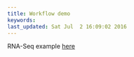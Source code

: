 ```yaml
---
title: Workflow demo
keywords: 
last_updated: Sat Jul  2 16:09:02 2016
---
```


RNA-Seq example [here](https://htmlpreview.github.io/?https://raw.githubusercontent.com/tgirke/CSHL_RNAseq/gh-pages/_vignettes/05_RNAseq/systemPipeRNAseq.html)



